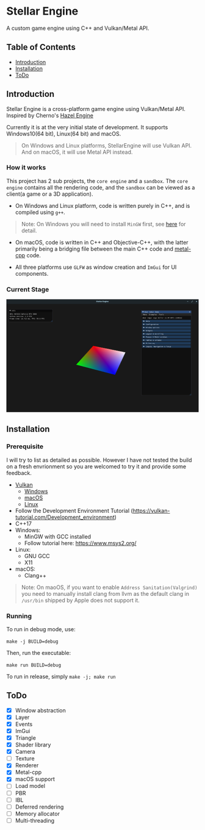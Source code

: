 # Stellar Engine
A custom game engine using C++ and Vulkan/Metal API.
## Table of Contents
* [Introduction](#introduction)
* [Installation](#installation)
* [ToDo](#todo)

## Introduction
Stellar Engine is a cross-platform game engine using Vulkan/Metal API. Inspired by Cherno's [Hazel Engine](https://github.com/TheCherno/Hazel)

Currently it is at the very initial state of development. It supports Windows10(64 bit), Linux(64 bit) and macOS. 
> On Windows and Linux platforms, StellarEngine will use Vulkan API.
> And on macOS, it will use Metal API instead.

### How it works

This project has 2 sub projects, the `core engine` and a `sandbox`. The `core engine` contains all the rendering code, and the `sandbox` can be viewed as a client(a game or a 3D application).

- On Windows and Linux platform, code is written purely in C++, and is compiled using `g++`. 
> Note: On Windows you will need to install `MinGW` first, see [here](#installation) for detail.

- On macOS, code is written in C++ and Objective-C++, with the latter primarily being a bridging file between the main C++ code and [metal-cpp](https://developer.apple.com/metal/cpp/) code.

- All three platforms use `GLFW` as window creation and `ImGui` for UI components.

### Current Stage
![](Screenshots/currentStage.png)

## Installation

### Prerequisite

I will try to list as detailed as possible. However I have not tested the build on a fresh envrionment so you are welcomed to try it and provide some feedback.

- [Vulkan](https://vulkan.lunarg.com/)
    - [Windows](https://vulkan.lunarg.com/doc/sdk/latest/windows/getting_started.html)
    - [macOS](https://vulkan.lunarg.com/doc/sdk/latest/mac/getting_started.html)
    - [Linux](https://vulkan.lunarg.com/doc/view/latest/linux/getting_started_ubuntu.html)
- Follow the Development Environment Tutorial (https://vulkan-tutorial.com/Development_environment)
- C++17
- Windows:
    - MinGW with GCC installed
    - Follow tutorial here: https://www.msys2.org/
- Linux:
    - GNU GCC
    - X11
- macOS:
    - Clang++
> Note: On maoOS, if you want to enable `Address Sanitation(Valgrind)` you need to manually install clang from llvm as the default clang in `/usr/bin` shipped by Apple does not support it.

### Running

To run in debug mode, use: 

`make -j BUILD=debug`

Then, run the executable:

`make run BUILD=debug`

To run in release, simply `make -j; make run`


## ToDo

- [x] Window abstraction
- [x] Layer
- [x] Events
- [x] ImGui
- [x] Triangle
- [x] Shader library
- [x] Camera
- [ ] Texture
- [x] Renderer
- [x] Metal-cpp
- [x] macOS support
- [ ] Load model
- [ ] PBR
- [ ] IBL
- [ ] Deferred rendering
- [ ] Memory allocator
- [ ] Multi-threading